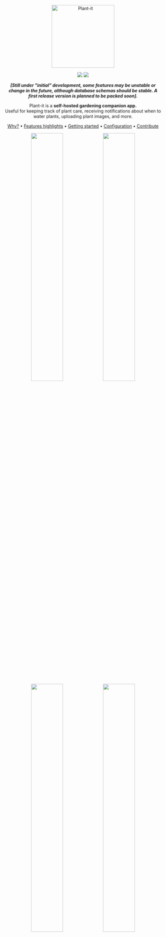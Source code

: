 <p align="center">
  <img width="200px" src="images/plant-it-logo.png" title="Plant-it">
</p>
<p align="center">
  <img src="https://img.shields.io/github/checks-status/MDeLuise/plant-it/main?style=for-the-badge&label=build&color=%2228B22" />
<img src="https://img.shields.io/github/v/release/MDeLuise/plant-it?style=for-the-badge&color=%2228B22" />
</p>

<p align="center"><i><b>[Still under "initial" development, some features may be unstable or change in the future, although database schemas should be stable. A first release version is planned to be packed soon].</b></i></p>
<p align="center">Plant-it is a <b>self-hosted gardening companion app.</b><br>Useful for keeping track of plant care, receiving notifications about when to water plants, uploading plant images, and more.</p>

<p align="center"><a href="https://github.com/MDeLuise/plant-it/#why">Why?</a> • <a href="https://github.com/MDeLuise/plant-it/#features-highlight">Features highlights</a> • <a href="https://github.com/MDeLuise/plant-it/#getting-started">Getting started</a> • <a href="https://github.com/MDeLuise/plant-it/#configuration">Configuration</a> • <a href="https://github.com/MDeLuise/plant-it/#contribute">Contribute</a></p>

<p align="center">
  <img src="/images/screenshot-1.png" width="45%" />
  <img src="/images/screenshot-2.png" width="45%" /> 
  <img src="/images/screenshot-3.png" width="45%" />
  <img src="/images/screenshot-4.png" width="45%" /> 
</p>

## Why?
Plant-it is a gardening companion app that helps you take care of your plants.

It does not recommend you about which action to take, instead it is designed to logs the activity you are doing.
This is on purpose, I strongly believe that the only one in charge of know when to water your plants, when to fertilize them, etc. is you (with the help of multiple online sources).

Plant-it helps you remember the last time you did a treatment of your plants, which plants you have, collects photos of your plants, and notify you about time passed since last action on them.


## Features highlight
* Add existing plants using [Trefle API](https://trefle.io/) or user created plants to your collection
* Log events like watering, fertilizing, biostimulating, etc. for your plants
* View all the logged events, filtering by plant and event type
* Upload photos of your plants
* 🔜 Share plants with other users
* 🔜 Set reminder for some actions on your plants (e.g. notify if not watered every 4 days)
* 🔜 Dark/Light mode

## Getting started
Plant-it provides multiple ways of installing it on your server.
* [Setup with Docker](https://www.plant-it.org/docs/v1/setup/setup-with-docker/) (_recommended_)
* [Setup without Docker](https://www.plant-it.org/docs/v1/setup/setup-without-docker/)

### Setup with docker
Working with Docker is pretty straight forward. To make things easier, a [docker compose file](https://github.com/MDeLuise/plant-it/blob/main/deployment/docker-compose.yml) is provided in the repository which contain all needed services, configured to just run the application right away.

There are two different images for the service:
* `msdeluise/plant-it-backend`
* `msdeluise/plant-it-frontend`

This images can be use indipendently, or they can be use in a docker-compose file.
For the sake of simplicity, the provided `docker-compose.yml` file is reported here:
```
version: "3"

name: plant-it
services:
  backend:
    image: msdeluise/plant-it-backend:latest
    env_file: backend.env
    depends_on:
      - db
      - cache
    restart: unless-stopped
    volumes:
      - "./upload-dir:/upload-dir"
    ports:
      - "8080:8080"

  db:
    image: mysql:8.0
    restart: always
    env_file: backend.env
    volumes:
      - "./db:/var/lib/mysql"

  cache:
    image: redis:7.2.1
    restart: always

  frontend:
    image: msdeluise/plant-it-frontend:latest
    env_file: frontend.env
    links:
      - backend
    ports:
      - "3000:3000"
```

Run the docker compose file (`docker compose -f <file> up -d`), then the service will be available at `localhost:3000`, while the REST API will be available at `localhost:8080/api` (`localhost:8080/api/swagger-ui/index.html` for the documentation of them).


> ℹ️ *Run on a remote host (_e.g. run the system in a server and access it from mobile_)*
>
> Please notice that running the `docker-compose` file on a machine and connect to the system from another machine change the way to connect to the server.
>  
>  For example, if you run the `docker-compose` on the machine with the local IP `192.168.1.100` then you have to change the backend url in the [API_URL](#configuration) (`frontend.env` file) parameter to `http://192.168.1.100:8080/api`. In this case, the frontend of the system will be available at `http://192.168.1.100:3000`, and the backend will be available at `http://192.168.1.100:8080/api`.
>
>  Why this mandatory changes? [See here](#dns-and-cors).


#### Change port binding
##### Backend
If you don't want to use the default port `8080`, you can follow these steps:
* change the port binding in the `docker-compose.yml` file, e.g. `9090:8080` to setup the port `9090` for the backend service
* update the [API_URL](#configuration) (`frontend.env` file) variable in order to points to the correct backend address
##### Frontend
If you don't want to use the default port `3000`, you can follow these steps:
* change the port binding in the `docker-compose.yml` file, e.g. `4040:3000` to setup the port `4040` for the frontend service

#### DNS and CORS
##### DNS
If you are asking yourself why it's not possibile to simply use `backend` and `frontend` hostnames instead of the IPs in the [API_URL](#configuration) and in the [ALLOWED_ORIGINS](#configuration) variables, here's the problem.

When the JavaScript runs in a browser (outside of Docker) you can not use service hostnames because they are only available inside the Docker network (via the embedded DNS server) [<sup>[1]</sup>](https://stackoverflow.com/questions/46080290/reactjs-browser-app-cannot-see-things-in-the-docker-compose-network) [<sup>[2]</sup>](https://stackoverflow.com/questions/70770619/dockerized-react-app-axios-req-to-backend-doesnt-work?rq=3).

In a more practical way:
* The browser you're using to access the app have no knowledge of what `backend` is. This leads to the error `ERR_NAME_NOT_RESOLVED` if trying to use `http://backend:8080` as value for the property `API_URL` (`frontend.env` file).
* The backend will not receives request from the `frontend` service (the container), it will receive them from the browser you're using (the client). So if you try to use `http://frontend:3000` as value for the property `ALLOWED_ORIGINS` (`backend.env` file) it will not works.
* The use of `localhost` hostname also does not fix the problem in those cases where you access the app from another device (e.g. the system is deployed on a server and you access it via mobile)

##### CORS
Given the above, you can change the value of the `ALLOWED_ORIGINS` parameter (`backend.env` file) in order to be more strict than the default `*`. However, keep in mind that there you have to put the IPs from which you will access the system (i.e. the client/browser you're using and the REST API client if any).

### Setup without docker
The application was developed with being used with Docker in mind, thus this method is not preferred.

#### Requirements
* [JDK 20+](https://openjdk.org/)
* [MySQL](https://www.mysql.com/)
* [ReactJS](https://reactjs.org/)

#### Run
1. Be sure to have the `mysql` database up and running
1. Run the following command in the terminal inside the `backend` folder
  `./mvnw spring-boot:run`
1. Run the following command in the terminal inside the `frontend` folder
  `npm start`

Then, the frontend of the system will be available at `http://localhost:3000`, and the backend at `http://localhost:8080/api`.


#### Change port binding
If you don't want to use the default ports (`3000` for the frontend and `8080` for the backend), you can modify the following [configuration properties](#configuration):
* in the `backend.env` file:
  * `API_PORT`: port to serve the backend
* in the `frontend.env` file:
  * `PORT`: port to serve the frontend
  * `API_URL`: address of the API, e.g. `http//localhost:<API_PORT>/api`


## Configuration
There are 2 configuration file available:
* `deployment/backend.env`: file containing the configuration for the backend. An example of content is the following:
  ```
  MYSQL_HOST=db
  MYSQL_PORT=3306
  MYSQL_USERNAME=root
  MYSQL_PSW=root
  MYSQL_ROOT_PASSWORD=root
  MYSQL_DATABASE=bootdb
  
  JWT_SECRET=putTheSecretHere
  JWT_EXP=1
  
  USERS_LIMIT=-1 # less then 0 means no limit
  UPLOAD_DIR=/upload-dir # path to the directory used to store uploaded images, if on docker deployment leave as it is and change the volume binding in the docker-compose file if needed
  API_PORT=8080
  
  CACHE_TTL=86400
  CACHE_HOST=cache
  CACHE_PORT=6379
  
  TREFLE_KEY= # put you key here, otherwise the "search" feature will include only user generated species

  ALLOWED_ORIGINS=* # CORS allowed origins (comma separated list)

  LOG_LEVEL=DEBUG # could be: DEBUG, INFO, WARN, ERROR
  ```
  Change the properties values according to your system.

* `deployment/frontend.env`: file containing the configuration for the frontend. An example of content is the following:
  ```
  PORT=3000 # port that will serve the frontend, if on docker deployment leave as it is and change the port binding in the docker-compose file if needed
  API_URL=http://localhost:8080/api
  WAIT_TIMEOUT=5000 # timeout for backend responses (in milliseconds)
  
  PAGE_SIZE=25
  
  BROWSER=none
  ```
  Change the properties values according to your system.

## Contribute
Feel free to contribute and help improve the repo.

### Bug Report, Feature Request and Question
You can submit any of this in the [issues](https://github.com/MDeLuise/plant-it/issues/new/choose) section of the repository. Chose the right template and then fill the required info.

### Bug fix
If you fix a bug, please follow the [contribution guideline](https://github.com/MDeLuise/plant-it#how-to-contribute) in order to merge the fix in the repository.

### Feature development
Let's discuss first possible solutions for the development before start working on that, please open a [feature request issue](https://github.com/MDeLuise/plant-it/issues/new?assignees=&labels=&projects=&template=fr.yml).

### How to contribute
To fix a bug or create a feature, follow these steps:
1. Fork the repo
1. Create a new branch (`git checkout -b awesome-feature`)
1. Make changes or add new changes.
1. Commit your changes (`git add -A; git commit -m 'Awesome new feature'`)
1. Push to the branch (`git push origin awesome-feature`)
1. Create a Pull Request

#### Conventions
* Commits should follow the [semantic commit](https://www.conventionalcommits.org/en/v1.0.0/) specification, although not mandatory.

#### Local environment
If you want to test some changes in the project, you can use the following commands:
* in order to run the frontend: `cd frontend`, then `npm run dev` (available at `localhost:3000` by default).
* in order to run the backend: `cd backend`, then `./mvnw spring-boot:run -Dspring-boot.run.profiles=dev -DcopyFiles` (available at `localhost:8085` by default). This enables the `dev` profile, which uses an embedded h2 database instead of one external mysql instance, and creates a user with username `user` and password `user` with a predefined plant's collection. Also a dummy user uploaded image is copied under `/tmp/plant-it/` directory.

Consider that this environment speed up the developing process, but the app should be tested (at least for new big features) even without the `dev` backend profile and with a local docker deployment.
